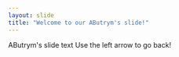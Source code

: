 ```yaml
---
layout: slide
title: "Welcome to our AButrym's slide!"
---
```

AButrym's slide text
Use the left arrow to go back!


